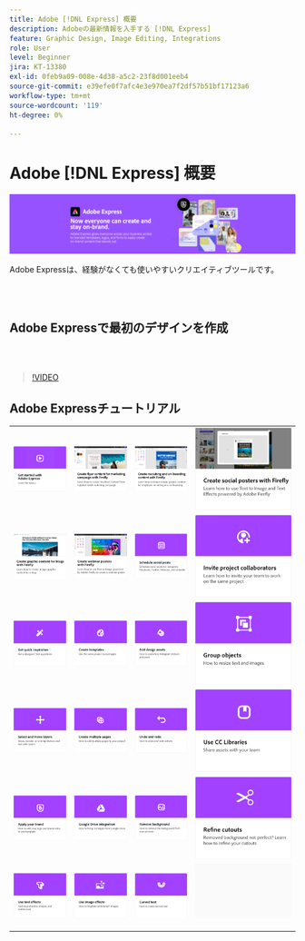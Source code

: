 ```yaml
---
title: Adobe [!DNL Express] 概要
description: Adobeの最新情報を入手する [!DNL Express]
feature: Graphic Design, Image Editing, Integrations
role: User
level: Beginner
jira: KT-13380
exl-id: 0feb9a09-008e-4d38-a5c2-23f8d001eeb4
source-git-commit: e39efe0f7afc4e3e970ea7f2df57b51bf17123a6
workflow-type: tm+mt
source-wordcount: '119'
ht-degree: 0%

---
```


# Adobe [!DNL Express] 概要

![Expressヒーロー画像](../assets/Express.png)

Adobe Expressは、経験がなくても使いやすいクリエイティブツールです。

<br> 

## Adobe Expressで最初のデザインを作成

<br> 

>[!VIDEO](https://video.tv.adobe.com/v/3420225?quality=12&learn=on&hidetitle=true)

## Adobe Expressチュートリアル

<table style="table-layout:fixed">
<tr>
   <td>
      <a href="get-started.md">
         <img alt="Adobe Expressの基本を学ぶ" src="assets/get-started.png" />
      </a>
  </td>
  <td>
      <a href="create-local-marketing.md">
         <img alt="Fireflyを使用したマーケティングキャンペーン用のチラシコンテンツの作成" src="assets/local-marketing.png" />
      </a>
  <td>
      <a href="create-on-boarding.md">
         <img alt="Fireflyを使用した採用コンテンツとオンボーディングコンテンツの作成" src="assets/on-boarding.png" />
      </a>
  <td>
      <a href="create-social-posters.md">
         <img alt="Fireflyを使用したソーシャルポスターの作成" src="assets/social-firefly.png" />
      </a>
  </td>
</tr>
<tr>
 <td>
      <a href="create-blog-graphics.md">
         <img alt="Fireflyを使用したブログのグラフィックコンテンツの作成" src="assets/blog-graphic.png" />
      </a>
  </td>
  <td>
      <a href="create-webinar-poster.md">
         <img alt="Fireflyを使ってウェビナーのポスターを作成" src="assets/webinar-poster.png" />
      </a>
  </td>
  <td>
      <a href="schedule.md">
         <img alt="ソーシャル投稿のスケジュール" src="assets/schedule.png" />
      </a>
  </td>
 <td>
   <a href="collaborate.md">
      <img alt="プロジェクト共同作業者を招待" src="assets/collaborate.png" />
   </a>
  </td>
</tr>
<tr>
   <td>
      <a href="get-inspiration.md">
         <img alt="すぐにインスピレーションを得る" src="assets/inspiration.png" />
      </a>
  </td>
   <td>
   <a href="create-templates.md">
      <img alt="テンプレートの作成" src="assets/templates.png" />
   </a>
  </td>
   <td>
         <a href="add-design-assets.md">
            <img alt="デザインアセットの追加" src="assets/design-assets.png" />
         </a>
   </td>
   <td>
         <a href="group-objects.md">
            <img alt="オブジェクトのグループ化" src="assets/group-objects.png" />
         </a>
   </td>
</tr>
<tr>
  <td>
         <a href="layers.md">
            <img alt="レイヤーの選択と移動" src="assets/layers.png" />
         </a>
   </td>
  <td>
      <a href="multiple-pages.md">
         <img alt="複数ページの作成" src="assets/multiple-pages.png" />
      </a>
  </td>
  <td>
      <a href="undo-redo.md">
         <img alt="取り消しとやり直し" src="assets/undo-redo.png" />
      </a>
   </td>
 <td>
      <a href="cc-libraries.md">
         <img alt="CCライブラリの使用" src="assets/cc-libraries.png" />
      </a>
  </td>
</tr>
<tr>
  <td>
      <a href="brand.md">
         <img alt="ブランドを適用" src="assets/brand.png" />
      </a>
  </td>
   <td>
      <a href="google-drive.md">
         <img alt="Googleドライブの統合" src="assets/google-drive.png" />
      </a>
  </td>
  <td>
      <a href="remove-background.md">
         <img alt="背景を削除" src="assets/background.png" />
      </a>
  </td>
  <td>
      <a href="refine-cutout.md">
         <img alt="カットアウトの調整" src="assets/cutouts.png" />
      </a>
  </td>
</tr>
<tr>
 <td>
      <a href="text-effects.md">
         <img alt="テキストエフェクトの使用" src="assets/text-effects.png" />
      </a>
  </td>
  <td>
      <a href="image-effects.md">
         <img alt="画像効果の使用" src="assets/image-effects.png" />
      </a>
  </td>
   <td>
      <a href="create-curved-text.md">
         <img alt="曲線テキストを作成する" src="assets/curved-text.png" />
      </a>
   </td>
   <td>
      <img alt="スペーサー" src="../assets/Gray_thumbnail.png" />
      <div>
      <br>
   </td>
</tr>
</table>

